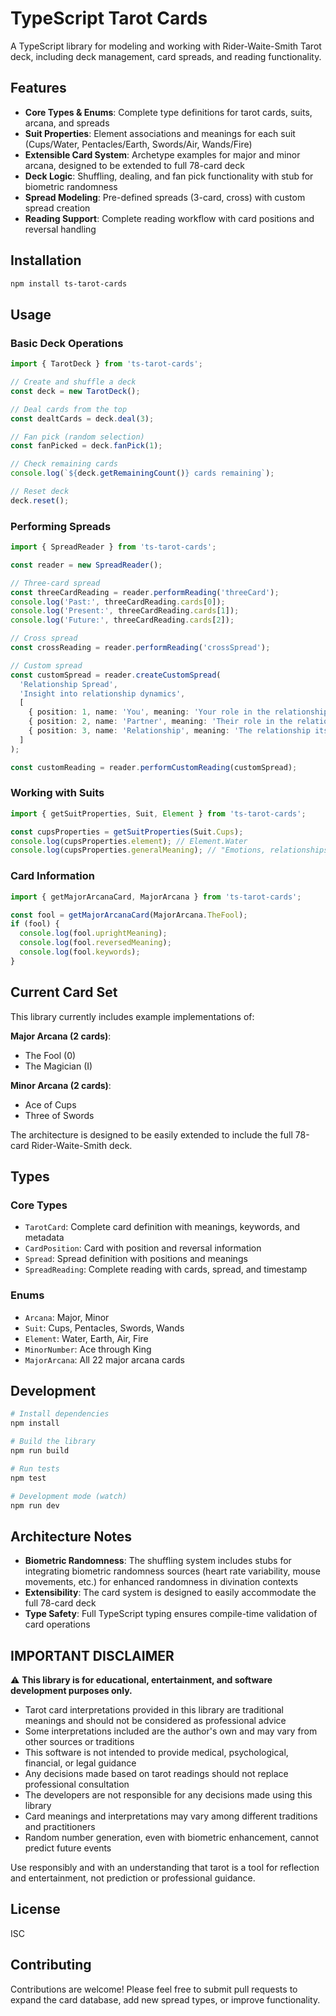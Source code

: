 # TypeScript Tarot Cards

A TypeScript library for modeling and working with Rider-Waite-Smith Tarot deck, including deck management, card spreads, and reading functionality.

## Features

- **Core Types & Enums**: Complete type definitions for tarot cards, suits, arcana, and spreads
- **Suit Properties**: Element associations and meanings for each suit (Cups/Water, Pentacles/Earth, Swords/Air, Wands/Fire)
- **Extensible Card System**: Archetype examples for major and minor arcana, designed to be extended to full 78-card deck
- **Deck Logic**: Shuffling, dealing, and fan pick functionality with stub for biometric randomness
- **Spread Modeling**: Pre-defined spreads (3-card, cross) with custom spread creation
- **Reading Support**: Complete reading workflow with card positions and reversal handling

## Installation

```bash
npm install ts-tarot-cards
```

## Usage

### Basic Deck Operations

```typescript
import { TarotDeck } from 'ts-tarot-cards';

// Create and shuffle a deck
const deck = new TarotDeck();

// Deal cards from the top
const dealtCards = deck.deal(3);

// Fan pick (random selection)
const fanPicked = deck.fanPick(1);

// Check remaining cards
console.log(`${deck.getRemainingCount()} cards remaining`);

// Reset deck
deck.reset();
```

### Performing Spreads

```typescript
import { SpreadReader } from 'ts-tarot-cards';

const reader = new SpreadReader();

// Three-card spread
const threeCardReading = reader.performReading('threeCard');
console.log('Past:', threeCardReading.cards[0]);
console.log('Present:', threeCardReading.cards[1]);
console.log('Future:', threeCardReading.cards[2]);

// Cross spread
const crossReading = reader.performReading('crossSpread');

// Custom spread
const customSpread = reader.createCustomSpread(
  'Relationship Spread',
  'Insight into relationship dynamics',
  [
    { position: 1, name: 'You', meaning: 'Your role in the relationship' },
    { position: 2, name: 'Partner', meaning: 'Their role in the relationship' },
    { position: 3, name: 'Relationship', meaning: 'The relationship itself' }
  ]
);

const customReading = reader.performCustomReading(customSpread);
```

### Working with Suits

```typescript
import { getSuitProperties, Suit, Element } from 'ts-tarot-cards';

const cupsProperties = getSuitProperties(Suit.Cups);
console.log(cupsProperties.element); // Element.Water
console.log(cupsProperties.generalMeaning); // "Emotions, relationships, spirituality, intuition"
```

### Card Information

```typescript
import { getMajorArcanaCard, MajorArcana } from 'ts-tarot-cards';

const fool = getMajorArcanaCard(MajorArcana.TheFool);
if (fool) {
  console.log(fool.uprightMeaning);
  console.log(fool.reversedMeaning);
  console.log(fool.keywords);
}
```

## Current Card Set

This library currently includes example implementations of:

**Major Arcana (2 cards)**:
- The Fool (0)
- The Magician (I)

**Minor Arcana (2 cards)**:
- Ace of Cups
- Three of Swords

The architecture is designed to be easily extended to include the full 78-card Rider-Waite-Smith deck.

## Types

### Core Types

- `TarotCard`: Complete card definition with meanings, keywords, and metadata
- `CardPosition`: Card with position and reversal information
- `Spread`: Spread definition with positions and meanings
- `SpreadReading`: Complete reading with cards, spread, and timestamp

### Enums

- `Arcana`: Major, Minor
- `Suit`: Cups, Pentacles, Swords, Wands
- `Element`: Water, Earth, Air, Fire
- `MinorNumber`: Ace through King
- `MajorArcana`: All 22 major arcana cards

## Development

```bash
# Install dependencies
npm install

# Build the library
npm run build

# Run tests
npm test

# Development mode (watch)
npm run dev
```

## Architecture Notes

- **Biometric Randomness**: The shuffling system includes stubs for integrating biometric randomness sources (heart rate variability, mouse movements, etc.) for enhanced randomness in divination contexts
- **Extensibility**: The card system is designed to easily accommodate the full 78-card deck
- **Type Safety**: Full TypeScript typing ensures compile-time validation of card operations

## IMPORTANT DISCLAIMER

⚠️ **This library is for educational, entertainment, and software development purposes only.**

- Tarot card interpretations provided in this library are traditional meanings and should not be considered as professional advice
- Some interpretations included are the author's own and may vary from other sources or traditions  
- This software is not intended to provide medical, psychological, financial, or legal guidance
- Any decisions made based on tarot readings should not replace professional consultation
- The developers are not responsible for any decisions made using this library
- Card meanings and interpretations may vary among different traditions and practitioners
- Random number generation, even with biometric enhancement, cannot predict future events

Use responsibly and with an understanding that tarot is a tool for reflection and entertainment, not prediction or professional guidance.

## License

ISC

## Contributing

Contributions are welcome! Please feel free to submit pull requests to expand the card database, add new spread types, or improve functionality.
